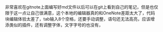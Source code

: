 非常喜欢在gitnote上面编写好md文件以后可以在git上看到自己的笔记，但是也仅限于这一点让自己很满意，这个本地的编辑器真的和OneNote差距太大了，代码块编辑体验太差了，tab输入8个空格，还要手动调整，语句还无法高亮，应该增添类似的插件，还有调整字体，文字字号的也没有，